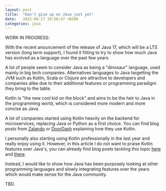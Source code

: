 ```yaml
---
layout: post
title:  "Don't give up on Java just yet"
date:   2021-09-17 19:50:47 +0200
categories: java
---
```


WORK IN PROGRESS: 

With the recent anouncement of the release of Java 17, which will be a LTS version (long term support), I found it fitting to try to show how much Java has evolved as a language over the past few years. <br />

A lot of people seem to consider Java as being a "dinosaur" language, used mainly in big tech companies.
Alternatives languages to Java targetting the JVM such as Kotlin, Scala or Clojure are attractive to developers and companies alike due to their additional features or programming paradigm they bring to the table. <br /> 

Kotlin is "the new cool kid on the block" and aims to be the heir to Java in the programming world, which is considered more modern and more concise as Java. <br />

A lot of companies started using Kotlin heavily on the backend for microservices, replacing Java or Python as a first choice. You can find blog posts from [Zalando](https://engineering.zalando.com/posts/2021/07/kotlin-for-backend-services.html) or [DoorDash](https://doordash.engineering/2021/05/04/migrating-from-python-to-kotlin-for-our-backend-services/) explaining how they use Kotlin. <br />

I personally also starting using Kotlin professionally in the last year and really enjoy using it. 
However, in this article I do not want to praise Kotlin features over Java's, you can already find blog posts tackling this topic [here](https://petersommerhoff.com/dev/kotlin/kotlin-for-java-devs/) and [there](https://programmerfriend.com/kotlin-vs-java/). <br /> 

Instead, I would like to show how Java has been purposely looking at other programming languages and slowly integrating features over the years which would make sense for the Java community. 

TBD.  
